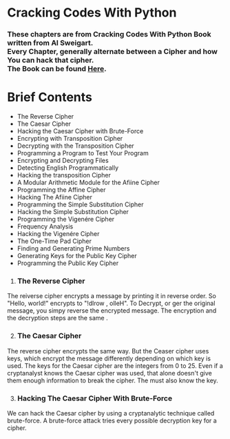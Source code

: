 # Cracking Codes With Python
### These chapters are from Cracking Codes With Python Book written from Al Sweigart. <br>Every Chapter, generally alternate between a Cipher and how You can hack that cipher. <br>The Book can be found [Here](https://nostarch.com/crackingcodes).

# Brief Contents
- The Reverse Cipher
- The Caesar Cipher
- Hacking the Caesar Cipher with Brute-Force
- Encrypting with Transposition Cipher
- Decrypting with the Transposition Cipher
- Programming a Program to Test Your Program
- Encrypting and Decrypting Files
- Detecting English Programmatically
- Hacking the transposition Cipher
- A Modular Arithmetic Module for the Afiine Cipher
- Programming the Affine Cipher
- Hacking The Afiine Cipher
- Programming the Simple Substitution Cipher
- Hacking the Simple Substitution Cipher
- Programming the Vigenére Cipher
- Frequency Analysis
- Hacking the Vigenére Cipher
- The One-Time Pad Cipher
- Finding and Generating Prime Numbers
- Generating Keys for the Public Key Cipher
- Programming the Public Key Cipher

1) ### The Reverse Cipher
The reiverse cipher encrypts a message by printing it in reverse order. So "Hello, world!" encrypts to "!dlrow , olleH". To Decrypt, or ger the original message, you simpy reverse the encrypted message. The encryption and the decryption steps are the same .

2) ### The Caesar Cipher
The reverse cipher encrypts the same way. But the Ceaser cipher uses keys, which encrypt the message differently depending on which key is used. The keys for the Caesar cipher are the integers from 0 to 25. Even if a cryptanalyst knows the Caesar cipher was used, that alone doesn't give them enough information to break the cipher. The must also know the key.

3) ### Hacking The Caesar Cipher With Brute-Force
We can hack the Caesar cipher by using a cryptanalytic technique called brute-force. A brute-force attack tries every possible decryption key for a cipher.
